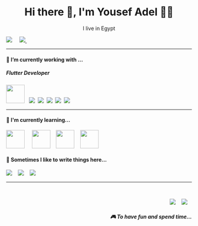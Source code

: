 <h1 align='center'> Hi there 👋, I'm Yousef Adel  👨‍💻 </h1>

<p align='center'>
  I live in Egypt
</p>

<p align='center'>
  
  <a href="https://www.linkedin.com/in/yousef-adel8070/"><img src="https://img.shields.io/badge/linkedin-%230077B5.svg?&style=for-the-badge&logo=linkedin&logoColor=white" /></a>&nbsp;&nbsp;&nbsp;&nbsp;
  <a href="mailto:yousefadel8070@gmail.com"><img src="https://img.shields.io/badge/gmail-%23D14836.svg?&style=for-the-badge&logo=gmail&logoColor=white" />
  </a>&nbsp;&nbsp;&nbsp;&nbsp;

</p>

<hr>

<h4>🔭  I’m currently working with ...</h4>

<h5>Flutter Developer</h5>
<p >
 <img src="https://encrypted-tbn0.gstatic.com/images?q=tbn:ANd9GcTC2LOcg0pXHBwdG9_fREDgAvvCZQHPLA63rg&s" class="custom-img"/>&nbsp;&nbsp; <img src="https://img.shields.io/badge/html5%20-%23e34f26.svg?&style=for-the-badge&logo=html5&logoColor=white" />&nbsp;&nbsp;<img src="https://img.shields.io/badge/CSS3-1572B6?&style=for-the-badge&logo=css3&logoColor=white" />&nbsp;&nbsp;<img src="https://img.shields.io/badge/JavaScript-F7DF1E?style=for-the-badge&logo=javascript&logoColor=black" />&nbsp;&nbsp;<img src="https://img.shields.io/badge/React-20232A?style=for-the-badge&logo=react&logoColor=61DAFB" />&nbsp;&nbsp;<img src="https://img.shields.io/badge/Bootstrap-563D7C?style=for-the-badge&logo=bootstrap&logoColor=white">&nbsp;&nbsp;
</p>

<hr>

<h4>🌱  I'm currently learning...</h4>
<p >
  <img src="https://d1uxiwmpc9j4yg.cloudfront.net/images/all/ios-icon-logo-software-phone-apple-symbol-with-name-black-design-mobile-illustration-free-vector_1687630747.jpeg" class="custom-img" />&nbsp;&nbsp;&nbsp;&nbsp;
  <img src="https://devathon.com/blog/wp-content/uploads/sites/2/2020/01/androidnative-faded.jpg"class="custom-img" />&nbsp;&nbsp;&nbsp;
  <img src="https://blogct.creative-tim.com/blog/content/images/wordpress/2017/03/AngularJS-e1487056257254.png" class="custom-img"/>&nbsp;&nbsp;&nbsp;
  <img src="https://img.shields.io/badge/Astro-FF5D01.svg?style=for-the-badge&logo=Astro&logoColor=white"class="custom-img" />&nbsp;&nbsp;&nbsp;
</p>

<p align='right'>
<h4>💬  Sometimes I like to write things here...</h4>
  <a href="https://dev.to/stefanyvasc"><img src="https://img.shields.io/badge/DEV.TO-%230A0A0A.svg?&style=for-the-badge&logo=dev-dot-to&logoColor=white" /></a>&nbsp;&nbsp;&nbsp;
  <a href="https://medium.com/@stefany.vasc.sa"><img src="https://img.shields.io/badge/medium-%2312100E.svg?&style=for-the-badge&logo=medium&logoColor=white" /></a>&nbsp;&nbsp;&nbsp;
  <a href="https://stefanysa.netlify.app/"><img src="https://img.shields.io/badge/-My%20Blog-17bf63?&style=for-the-badge&logo=blog&logoColor=black" /></a>&nbsp;&nbsp;&nbsp;
</p>

<hr>

<br>
<p align="right">
  <a href="https://open.spotify.com/playlist/2w8GYqYdH6ve3g0nGcJcgE?si=7bCl8yynR2Saz4VPR6mDXQ"><img src="https://img.shields.io/badge/spotify-%231ED760.svg?&style=for-the-badge&logo=spotify&logoColor=white" /></a>&nbsp;&nbsp;&nbsp;
  <a href="steamcommunity.com/id/SteVasc/"><img src="https://img.shields.io/badge/Steam-%23000000.svg?&style=for-the-badge&logo=steam&logoColor=white" /></a>&nbsp;&nbsp;&nbsp;
  <h5 align="right">🎮 To have fun and spend time...</h5>
</p>
<style>
  .custom-img {
    width: 50px;
    height: auto;
  }
</style>
